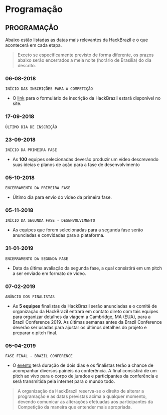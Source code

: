 # Programação

## PROGRAMAÇÃO

Abaixo estão listadas as datas mais relevantes da HackBrazil e o que acontecerá em cada etapa.

> Exceto se especificamente previsto de forma diferente, os prazos abaixo serão encerrados a meia noite \(horário de Brasília\) do dia descrito.

### 06-08-2018

`INÍCIO DAS INSCRIÇÕES PARA A COMPETIÇÃO`

* O [link](https://pt.surveymonkey.com/r/HTRPYCD) para o formulário de inscrição da HackBrazil estará disponível no site.

### 17-09-2018

`ÚLTIMO DIA DE INSCRIÇÃO`

### 23-09-2018

`INÍCIO DA PRIMEIRA FASE`

* As **100** equipes selecionadas deverão produzir um vídeo descrevendo suas ideias e planos de ação para a fase de desenvolvimento

### 05-10-2018

`ENCERRAMENTO DA PRIMEIRA FASE`

* Último dia para envio do vídeo da primeira fase.

### 05-11-2018

`INÍCIO DA SEGUNDA FASE - DESENVOLVIMENTO`

* As equipes que forem selecionadas para a segunda fase serão anunciadas e convidadas para a plataforma.

### 31-01-2019

`ENCERRAMENTO DA SEGUNDA FASE`

* Data da última avaliação da segunda fase, a qual consistirá em um pitch a ser enviado em formato de vídeo.

### 07-02-2019

`ANÚNCIO DOS FINALISTAS`

* As **5 equipes** finalistas da HackBrazil serão anunciadas e o comitê de organização da HackBrazil entrará em contato direto com tais equipes para organizar detalhes da viagem a Cambridge, MA \(EUA\), para a Brazil Conference 2019. As últimas semanas antes da Brazil Conference deverão ser usadas para ajustar os últimos detalhes do projeto e preparar o pitch final.

### 05-04-2019

`FASE FINAL - BRAZIL CONFERENCE`

* O [evento](https://www.brazilconference.org/) terá duração de dois dias e os finalistas terão a chance de acompanhar diversos painéis da conferência. A final consistirá de um pitch ao vivo para o corpo de jurados e participantes da conferência e será transmitida pela internet para o mundo todo.

> A organização da HackBrazil reserva-se o direito de alterar a programação e as datas previstas acima a qualquer momento, devendo comunicar as alterações efetuadas aos participantes da Competição da maneira que entender mais apropriada.

